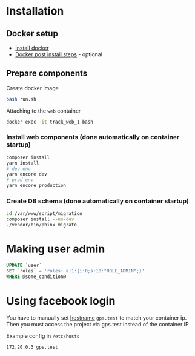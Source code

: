# Installation

## Docker setup

* [Install docker](https://docs.docker.com/install/)
* [Docker post install steps](https://docs.docker.com/install/linux/linux-postinstall/) - optional

## Prepare components

Create docker image
```sh
bash run.sh
```

Attaching to the `web` container
```sh
docker exec -it track_web_1 bash
```

### Install web components (done automatically on container startup)
```sh
composer install
yarn install
# dev env
yarn encore dev
# prod env
yarn encore production
```

### Create DB schema (done automatically on container startup)
```sh
cd /var/www/script/migration
composer install --no-dev
./vendor/bin/phinx migrate
```


# Making user admin
```sql
UPDATE `user`
SET `roles` = 'roles: a:1:{i:0;s:10:"ROLE_ADMIN";}'
WHERE @some_condition@
```

# Using facebook login
You have to manually set [hostname](https://linux.die.net/man/1/hostname) `gps.test` to match your container ip. Then you must access the project via gps.test instead of the container IP

Example config in `/etc/hosts`
```
172.20.0.3 gps.test
```
